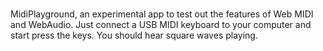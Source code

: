 #

MidiPlayground, an experimental app to test out the features of Web MIDI and WebAudio. Just connect a USB MIDI keyboard to your computer and start press the keys. You should hear square waves playing.